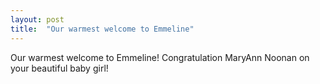 ```yaml
---
layout: post
title:  "Our warmest welcome to Emmeline"
---
```


Our warmest welcome to Emmeline! Congratulation MaryAnn Noonan on your beautiful baby girl!
